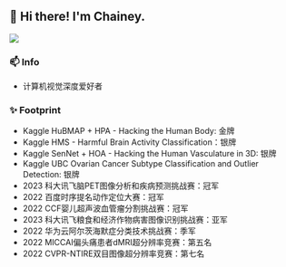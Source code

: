 
## 👋 Hi there! I'm Chainey.



[![](https://github-readme-stats.vercel.app/api?username=chaineypung&show_icons=true&theme=onedark)](https://github.com/anuraghazra/github-readme-stats)

### 📫 Info
* 计算机视觉深度爱好者


### ✨ Footprint
* Kaggle HuBMAP + HPA - Hacking the Human Body: 金牌
* Kaggle HMS - Harmful Brain Activity Classification：银牌
* Kaggle SenNet + HOA - Hacking the Human Vasculature in 3D: 银牌
* Kaggle UBC Ovarian Cancer Subtype Classification and Outlier Detection: 银牌
* 2023 科大讯飞脑PET图像分析和疾病预测挑战赛：冠军
* 2022 百度时序提名动作定位大赛：冠军
* 2022 CCF婴儿超声波血管瘤分割挑战赛：冠军
* 2023 科大讯飞粮食和经济作物病害图像识别挑战赛：亚军
* 2022 华为云阿尔茨海默症分类技术挑战赛：季军
* 2022 MICCAI偏头痛患者dMRI超分辨率竞赛：第五名
* 2022 CVPR-NTIRE双目图像超分辨率竞赛：第七名


